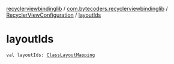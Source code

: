 [recyclerviewbindinglib](../../index.md) / [com.bytecoders.recyclerviewbindinglib](../index.md) / [RecyclerViewConfiguration](index.md) / [layoutIds](./layout-ids.md)

# layoutIds

`val layoutIds: `[`ClassLayoutMapping`](../-class-layout-mapping.md)